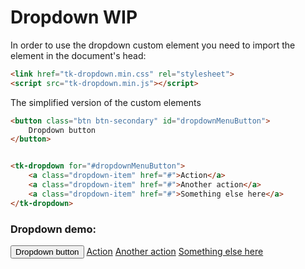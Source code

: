 # Dropdown WIP

In order to use the dropdown custom element you need to import the element in the document's head:
```html
<link href="tk-dropdown.min.css" rel="stylesheet">
<script src="tk-dropdown.min.js"></script>
```

The simplified version of the custom elements
```html
<button class="btn btn-secondary" id="dropdownMenuButton">
	Dropdown button
</button>


<tk-dropdown for="#dropdownMenuButton">
	<a class="dropdown-item" href="#">Action</a>
	<a class="dropdown-item" href="#">Another action</a>
	<a class="dropdown-item" href="#">Something else here</a>
</tk-dropdown>
```

### Dropdown demo:

<div class="mermaid">
<button class="btn btn-secondary" id="dropdownMenuButton">
Dropdown button
</button>


<tk-dropdown for="#dropdownMenuButton">
<a class="dropdown-item" href="#">Action</a>
<a class="dropdown-item" href="#">Another action</a>
<a class="dropdown-item" href="#">Something else here</a>
</tk-dropdown>
</div>
